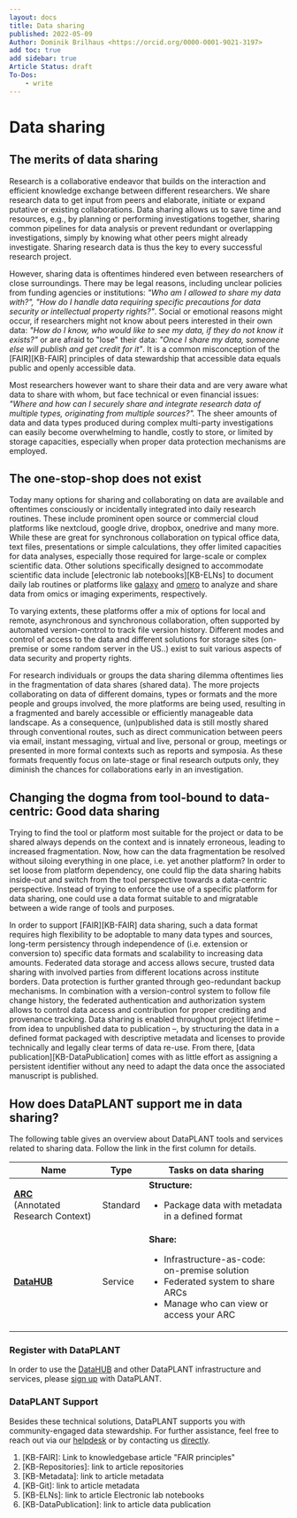```yaml
---
layout: docs
title: Data sharing
published: 2022-05-09
Author: Dominik Brilhaus <https://orcid.org/0000-0001-9021-3197>
add toc: true
add sidebar: true
Article Status: draft
To-Dos: 
    - write
---
```



<!-- 
# export all .md files in current dir to .docx via pandoc 
for f in *.md; do pandoc -s -o "${f%.md}.docx" "$f"; done
-->

# Data sharing

## The merits of data sharing

Research is a collaborative endeavor that builds on the interaction and efficient knowledge exchange between different researchers. We share research data to get input from peers and elaborate, initiate or expand putative or existing collaborations. Data sharing allows us to save time and resources, e.g., by planning or performing investigations together, sharing common pipelines for data analysis or prevent redundant or overlapping investigations, simply by knowing what other peers might already investigate. Sharing research data is thus the key to every successful research project.

However, sharing data is oftentimes hindered even between researchers of close surroundings. There may be legal reasons, including unclear policies from funding agencies or institutions: *"Who am I allowed to share my data with?", "How do I handle data requiring specific precautions for data security or intellectual property rights?"*. Social or emotional reasons might occur, if researchers might not know about peers interested in their own data: *"How do I know, who would like to see my data, if they do not know it exists?"* or are afraid to "lose" their data: *"Once I share my data, someone else will publish and get credit for it"*. It is a common misconception of the [FAIR][KB-FAIR] principles of data stewardship that accessible data equals public and openly accessible data.

Most researchers however want to share their data and are very aware what data to share with whom, but face technical or even financial issues: *"Where and how can I securely share and integrate research data of multiple types, originating from multiple sources?".* The sheer amounts of data and data types produced during complex multi-party investigations can easily become overwhelming to handle, costly to store, or limited by storage capacities, especially when proper data protection mechanisms are employed.

## The one-stop-shop does not exist

Today many options for sharing and collaborating on data are available and oftentimes consciously or incidentally integrated into daily research routines. These include prominent open source or commercial cloud platforms like nextcloud, google drive, dropbox, onedrive and many more. While these are great for synchronous collaboration on typical office data, text files, presentations or simple calculations, they offer limited capacities for data analyses, especially those required for large-scale or complex scientific data. Other solutions specifically designed to accommodate scientific data include [electronic lab notebooks][KB-ELNs] to document daily lab routines or platforms like [galaxy][galaxy] and [omero] to analyze and share data from omics or imaging experiments, respectively.

To varying extents, these platforms offer a mix of options for local and remote, asynchronous and synchronous collaboration, often supported by automated version-control to track file version history. Different modes and control of access to the data and different solutions for storage sites (on-premise or some random server in the US..) exist to suit various aspects of data security and property rights.

For research individuals or groups the data sharing dilemma oftentimes lies in the fragmentation of data shares (shared data). The more projects collaborating on data of different domains, types or formats and the more people and groups involved, the more platforms are being used, resulting in a fragmented and barely accessible or efficiently manageable data landscape. As a consequence, (un)published data is still mostly shared through conventional routes, such as direct communication between peers via email, instant messaging, virtual and live, personal or group, meetings or presented in more formal contexts such as reports and symposia. As these formats frequently focus on late-stage or final research outputs only, they diminish the chances for collaborations early in an investigation.

## Changing the dogma from tool-bound to data-centric: Good data sharing

Trying to find the tool or platform most suitable for the project or data to be shared always depends on the context and is innately erroneous, leading to increased fragmentation. Now, how can the data fragmentation be resolved without siloing everything in one place, i.e. yet another platform? In order to set loose from platform dependency, one could flip the data sharing habits inside-out and switch from the tool perspective towards a data-centric perspective. Instead of trying to enforce the use of a specific platform for data sharing, one could use a data format suitable to and migratable between a wide range of tools and purposes.

In order to support [FAIR][KB-FAIR] data sharing, such a data format requires high flexibility to be adoptable to many data types and sources, long-term persistency through independence of (i.e. extension or conversion to) specific data formats and scalability to increasing data amounts. Federated data storage and access allows secure, trusted data sharing with involved parties from different locations across institute borders. Data protection is further granted through geo-redundant backup mechanisms. In combination with a version-control system to follow file change history, the federated authentication and authorization system allows to control data access and contribution for proper crediting and provenance tracking. Data sharing is enabled throughout project lifetime &ndash; from idea to unpublished data to publication &ndash;, by structuring the data in a defined format packaged with descriptive metadata and licenses to provide technically and legally clear terms of data re-use. From there, [data publication][KB-DataPublication] comes with as little effort as assigning a persistent identifier without any need to adapt the data once the associated manuscript is published.

## How does DataPLANT support me in data sharing?

The following table gives an overview about DataPLANT tools and services related to sharing data. Follow the link in the first column for details.

Name | Type | Tasks on data sharing
----------------|-----------|------------------
**[ARC][ARC]**  <br> (Annotated Research Context) | Standard | **Structure:** <ul><li>Package data with metadata in a defined format</li></ul>
**[DataHUB][DataHUB]** | Service | **Share:** <ul><li>Infrastructure-as-code: on-premise solution</li><li>Federated system to share ARCs</li><li>Manage who can view or access your ARC</li></ul>

### Register with DataPLANT

In order to use the [DataHUB][DataHUB] and other DataPLANT infrastructure and services, please [sign up][Registration] with DataPLANT.  

### DataPLANT Support

Besides these technical solutions, DataPLANT supports you with community-engaged data stewardship. For further assistance, feel free to reach out via our [helpdesk](https://support.nfdi4plants.org) or by contacting us <a href="mailto:dataplant@uni-kl.de?subject=DataPLANT%20Data%20Sharing">directly</a>.

<div style="page-break-after: always;"></div>

<!-- Knowledgebase Cross-references -->

1. [KB-FAIR]: Link to knowledgebase article "FAIR principles"
1. [KB-Repositories]: link to article repositories
1. [KB-Metadata]: link to article metadata
1. [KB-Git]: link to article metadata
1. [KB-ELNs]: link to article Electronic lab notebooks
1. [KB-DataPublication]: link to article data publication

<!-- Reference links -->
[DataHUB]: <https://git.nfdi4plants.org> "ARC DataHUB"
[ARC]: <https://github.com/nfdi4plants/ARC> "ARC specifications"
[Registration]: <https://register.nfdi4plants.org/registration> "DataPLANT Registration"
[omero]: <https://www.openmicroscopy.org/omero/> "Omero"
[galaxy]: <https://usegalaxy.eu> "Galaxy"

<!-- 

This article is about sharing research data. 
While sharing data in a [FAIR][KB-FAIR] manner *can* mean publication of data, maybe even in an open access journal or database granting free access to the wide public

> Data sharing ≠ Open Access
> Data sharing ≠ Publication 
-->

<!-- 
## Hurdles

(for legal or technical even social, emotional reasons)

- social
  - Share with whom?
  - Who's interested in my data? 
  - How do I know, who would like to see my data, if they do not know it exists? 
- legal
  - unclear policies, e.g. funders
  - data security
  - intellectual property
- technical
  - how to integrate multi-type and multi-scale data originating from multiple-sources
  - the sheer amounts of data and different data-types required for complex multi-party investigations
  - data protection, back-up mechanisms
- financial 
  - data storage can be expansive -->

<!-- ## The needs: for sharing

- sharing unpublished data
  - packaged with metadata
  - without need to adapt once manuscript is published, data DOIed
- sharing with involved parties from different locations (e.g. in EU-funded projects), or even just between two e.g. German universities
- keep track of changes (by all parties)
- secure, trusted sharing
- receive credit

## Current "solutions", clouds, collaborative platforms

One-stop-shop? 

We are all aware of commercial platforms and cloud services such as
google drive, dropbox, onedrive, icloud, nextcloud, ...

- great for synchronous collaboration
- great for text and presentations
- limited capacities for data analyses, especially large-scale or complex scientific data
- allow local and remote collaboration, synchronous and asynchronous

- local / on-premise
  - pro: secure, more trusted, proximity
  - con: limited accessibility
- global / off-premise
  - pro: widely accessible, adoptable
  - con:



- FAIR
- ***flexible*** system, adoptable to many data types and sources, 

- Structured sharing unpublished data
  - packaged with descriptive metadata
  - without need to adapt once manuscript is published, data DOIed

- 
- controlled access, across institute borders, storage site
- sharing with involved parties from different locations (e.g. in EU-funded projects), or even just between two e.g. German universities
# protection 
- federated, controlled access, geo-redundant data protection and back-up mechanisms. 
- keep track of changes (by all parties)

# legal
- clear system for credit and provenance



 -->
